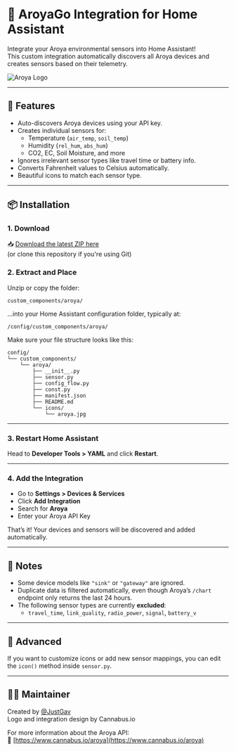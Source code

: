 # 🌿 AroyaGo Integration for Home Assistant

Integrate your Aroya environmental sensors into Home Assistant!  
This custom integration automatically discovers all Aroya devices and creates sensors based on their telemetry.

![Aroya Logo](custom_components/aroya/icons/aroya_logo_merged_256x256.png)

---

## 🔧 Features

- Auto-discovers Aroya devices using your API key.
- Creates individual sensors for:
  - Temperature (`air_temp`, `soil_temp`)
  - Humidity (`rel_hum`, `abs_hum`)
  - CO2, EC, Soil Moisture, and more
- Ignores irrelevant sensor types like travel time or battery info.
- Converts Fahrenheit values to Celsius automatically.
- Beautiful icons to match each sensor type.

---

## 📦 Installation

### 1. Download

📥 [Download the latest ZIP here](#)  
(or clone this repository if you're using Git)

### 2. Extract and Place

Unzip or copy the folder:

```
custom_components/aroya/
```

...into your Home Assistant configuration folder, typically at:

```
/config/custom_components/aroya/
```

Make sure your file structure looks like this:

```
config/
└── custom_components/
    └── aroya/
        ├── __init__.py
        ├── sensor.py
        ├── config_flow.py
        ├── const.py
        ├── manifest.json
        ├── README.md
        └── icons/
            └── aroya.jpg
```

---

### 3. Restart Home Assistant

Head to **Developer Tools > YAML** and click **Restart**.

---

### 4. Add the Integration

- Go to **Settings > Devices & Services**
- Click **Add Integration**
- Search for **Aroya**
- Enter your Aroya API Key

That’s it! Your devices and sensors will be discovered and added automatically.

---

## 🧠 Notes

- Some device models like `"sink"` or `"gateway"` are ignored.
- Duplicate data is filtered automatically, even though Aroya’s `/chart` endpoint only returns the last 24 hours.
- The following sensor types are currently **excluded**:
  - `travel_time`, `link_quality`, `radio_power`, `signal`, `battery_v`

---

## 🧰 Advanced

If you want to customize icons or add new sensor mappings, you can edit the `icon()` method inside `sensor.py`.

---

## 👨‍💻 Maintainer

Created by [@JustGav](https://github.com/JustGav)  
Logo and integration design by Cannabus.io

For more information about the Aroya API:  
🔗 [https://www.cannabus.io/aroya](https://www.cannabus.io/aroya)
